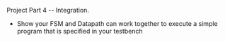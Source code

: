 Project Part 4 -- Integration.
- Show your FSM and Datapath can work together to execute a simple program that is specified in your testbench